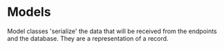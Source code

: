 # Models

Model classes 'serialize' the data that
will  be received from the endpoints and 
the database. They are a representation of
a record.